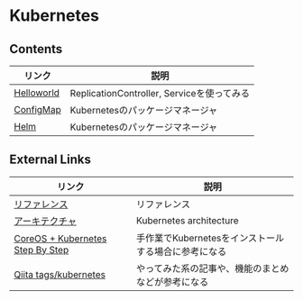 # Kubernetes

## Contents
| リンク | 説明 |
| --- | --- |
| [Helloworld](helloworld.md) | ReplicationController, Serviceを使ってみる |
| [ConfigMap](configmap.md) | Kubernetesのパッケージマネージャ |
| [Helm](helm.md) | Kubernetesのパッケージマネージャ |


## External Links
| リンク | 説明 |
| --- | --- |
| [リファレンス](https://kubernetes.io/docs/reference/) | リファレンス |
| [アーキテクチャ](https://github.com/kubernetes/community/blob/master/contributors/design-proposals/architecture.md) | Kubernetes architecture |
| [CoreOS + Kubernetes Step By Step](https://coreos.com/kubernetes/docs/latest/getting-started.html) | 手作業でKubernetesをインストールする場合に参考になる |
| [Qiita tags/kubernetes](http://qiita.com/tags/kubernetes) | やってみた系の記事や、機能のまとめなどが参考になる |
